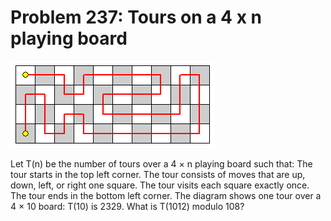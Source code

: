 # Problem 237: Tours on a 4 x n playing board

![p237](img/237.gif)

Let T(n) be the number of tours over a 4 × n playing board such that:
The tour starts in the top left corner. The tour consists of moves that
are up, down, left, or right one square. The tour visits each square
exactly once. The tour ends in the bottom left corner. The diagram shows
one tour over a 4 × 10 board: T(10) is 2329. What is T(1012) modulo 108?